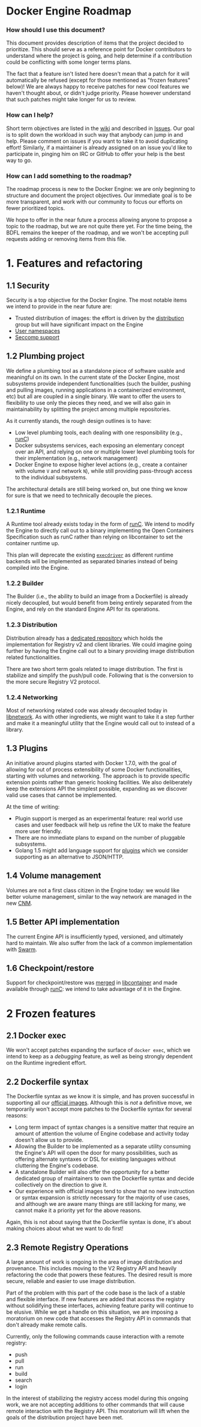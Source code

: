 Docker Engine Roadmap
=====================

### How should I use this document?

This document provides description of items that the project decided to prioritize. This should
serve as a reference point for Docker contributors to understand where the project is going, and
help determine if a contribution could be conflicting with some longer terms plans.

The fact that a feature isn't listed here doesn't mean that a patch for it will automatically be
refused (except for those mentioned as "frozen features" below)! We are always happy to receive
patches for new cool features we haven't thought about, or didn't judge priority. Please however
understand that such patches might take longer for us to review.

### How can I help?

Short term objectives are listed in the [wiki](https://github.com/docker/docker/wiki) and described
in [Issues](https://github.com/docker/docker/issues?q=is%3Aopen+is%3Aissue+label%3Aroadmap). Our
goal is to split down the workload in such way that anybody can jump in and help. Please comment on
issues if you want to take it to avoid duplicating effort! Similarly, if a maintainer is already
assigned on an issue you'd like to participate in, pinging him on IRC or GitHub to offer your help is
the best way to go.

### How can I add something to the roadmap?

The roadmap process is new to the Docker Engine: we are only beginning to structure and document the
project objectives. Our immediate goal is to be more transparent, and work with our community to
focus our efforts on fewer prioritized topics.

We hope to offer in the near future a process allowing anyone to propose a topic to the roadmap, but
we are not quite there yet. For the time being, the BDFL remains the keeper of the roadmap, and we
won't be accepting pull requests adding or removing items from this file.

# 1. Features and refactoring

## 1.1 Security

Security is a top objective for the Docker Engine. The most notable items we intend to provide in
the near future are:

- Trusted distribution of images: the effort is driven by the [distribution](https://github.com/docker/distribution)
group but will have significant impact on the Engine
- [User namespaces](https://github.com/docker/docker/pull/12648)
- [Seccomp support](https://github.com/docker/libcontainer/pull/613)

## 1.2 Plumbing project

We define a plumbing tool as a standalone piece of software usable and meaningful on its own. In
the current state of the Docker Engine, most subsystems provide independent functionalities (such
the builder, pushing and pulling images, running applications in a containerized environment, etc)
but all are coupled in a single binary.  We want to offer the users to flexibility to use only the
pieces they need, and we will also gain in maintainability by splitting the project among multiple
repositories.

As it currently stands, the rough design outlines is to have:
- Low level plumbing tools, each dealing with one responsibility (e.g., [runC](https://runc.io))
- Docker subsystems services, each exposing an elementary concept over an API, and relying on one or
multiple lower level plumbing tools for their implementation (e.g., network management)
- Docker Engine to expose higher level actions (e.g., create a container with volume `V` and network
`N`), while still providing pass-through access to the individual subsystems.

The architectural details are still being worked on, but one thing we know for sure is that we need
to technically decouple the pieces.

### 1.2.1 Runtime

A Runtime tool already exists today in the form of [runC](https://github.com/opencontainers/runc).
We intend to modify the Engine to directly call out to a binary implementing the Open Containers
Specification such as runC rather than relying on libcontainer to set the container runtime up.

This plan will deprecate the existing [`execdriver`](https://github.com/docker/docker/tree/master/daemon/execdriver)
as different runtime backends will be implemented as separated binaries instead of being compiled
into the Engine.

### 1.2.2 Builder

The Builder (i.e., the ability to build an image from a Dockerfile) is already nicely decoupled,
but would benefit from being entirely separated from the Engine, and rely on the standard Engine
API for its operations.

### 1.2.3 Distribution

Distribution already has a [dedicated repository](https://github.com/docker/distribution) which
holds the implementation for Registry v2 and client libraries. We could imagine going further by
having the Engine call out to a binary providing image distribution related functionalities.

There are two short term goals related to image distribution. The first is stabilize and simplify
the push/pull code. Following that is the conversion to the more secure Registry V2 protocol.

### 1.2.4 Networking

Most of networking related code was already decoupled today in [libnetwork](https://github.com/docker/libnetwork).
As with other ingredients, we might want to take it a step further and make it a meaningful utility
that the Engine would call out to instead of a library.

## 1.3 Plugins

An initiative around plugins started with Docker 1.7.0, with the goal of allowing for out of
process extensibility of some Docker functionalities, starting with volumes and networking. The
approach is to provide specific extension points rather than generic hooking facilities. We also
deliberately keep the extensions API the simplest possible, expanding as we discover valid use
cases that cannot be implemented.

At the time of writing:

- Plugin support is merged as an experimental feature: real world use cases and user feedback will
help us refine the UX to make the feature more user friendly.
- There are no immediate plans to expand on the number of pluggable subsystems.
- Golang 1.5 might add language support for [plugins](https://docs.google.com/document/d/1nr-TQHw_er6GOQRsF6T43GGhFDelrAP0NqSS_00RgZQ)
which we consider supporting as an alternative to JSON/HTTP.

## 1.4 Volume management

Volumes are not a first class citizen in the Engine today: we would like better volume management,
similar to the way network are managed in the new [CNM](https://github.com/docker/docker/issues/9983).

## 1.5 Better API implementation

The current Engine API is insufficiently typed, versioned, and ultimately hard to maintain. We
also suffer from the lack of a common implementation with [Swarm](https://github.com/docker/swarm).

## 1.6 Checkpoint/restore

Support for checkpoint/restore was [merged](https://github.com/docker/libcontainer/pull/479) in
[libcontainer](https://github.com/docker/libcontainer) and made available through [runC](https://runc.io):
we intend to take advantage of it in the Engine.

# 2 Frozen features

## 2.1 Docker exec

We won't accept patches expanding the surface of `docker exec`, which we intend to keep as a
*debugging* feature, as well as being strongly dependent on the Runtime ingredient effort.

## 2.2 Dockerfile syntax

The Dockerfile syntax as we know it is simple, and has proven successful in supporting all our
[official images](https://github.com/docker-library/official-images). Although this is *not* a
definitive move, we temporarily won't accept more patches to the Dockerfile syntax for several
reasons:

- Long term impact of syntax changes is a sensitive matter that require an amount of attention
the volume of Engine codebase and activity today doesn't allow us to provide.
- Allowing the Builder to be implemented as a separate utility consuming the Engine's API will
open the door for many possibilities, such as offering alternate syntaxes or DSL for existing
languages without cluttering the Engine's codebase.
- A standalone Builder will also offer the opportunity for a better dedicated group of maintainers
to own the Dockerfile syntax and decide collectively on the direction to give it.
- Our experience with official images tend to show that no new instruction or syntax expansion is
*strictly* necessary for the majority of use cases, and although we are aware many things are still
lacking for many, we cannot make it a priority yet for the above reasons.

Again, this is not about saying that the Dockerfile syntax is done, it's about making choices about
what we want to do first!

## 2.3 Remote Registry Operations

A large amount of work is ongoing in the area of image distribution and
provenance. This includes moving to the V2 Registry API and heavily
refactoring the code that powers these features. The desired result is more
secure, reliable and easier to use image distribution.

Part of the problem with this part of the code base is the lack of a stable
and flexible interface. If new features are added that access the registry
without solidifying these interfaces, achieving feature parity will continue
to be elusive. While we get a handle on this situation, we are imposing a
moratorium on new code that accesses the Registry API in commands that don't
already make remote calls.

Currently, only the following commands cause interaction with a remote
registry:

- push
- pull
- run
- build
- search
- login

In the interest of stabilizing the registry access model during this ongoing
work, we are not accepting additions to other commands that will cause remote
interaction with the Registry API. This moratorium will lift when the goals of
the distribution project have been met.
